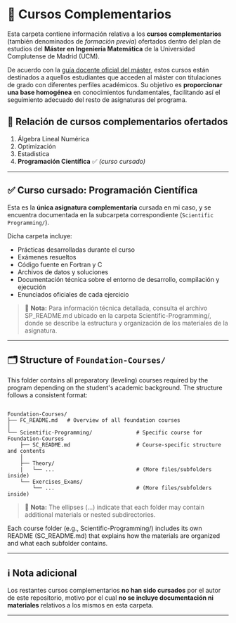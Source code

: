 # 🧩 Cursos Complementarios  

Esta carpeta contiene información relativa a los **cursos complementarios** (también denominados de *formación previa*) ofertados dentro del plan de estudios del **Máster en Ingeniería Matemática** de la Universidad Complutense de Madrid (UCM).

De acuerdo con la [guía docente oficial del máster](https://www.ucm.es/estudios/master-ingenieriamatematica-plan), estos cursos están destinados a aquellos estudiantes que acceden al máster con titulaciones de grado con diferentes perfiles académicos. Su objetivo es **proporcionar una base homogénea** en conocimientos fundamentales, facilitando así el seguimiento adecuado del resto de asignaturas del programa.

## 📘 Relación de cursos complementarios ofertados

1. Álgebra Lineal Numérica 
2. Optimización 
3. Estadistica
4. **Programación Científica** ✅ *(curso cursado)*

---

## ✅ Curso cursado: Programación Científica

Esta es la **única asignatura complementaria** cursada en mi caso, y se encuentra documentada en la subcarpeta correspondiente (`Scientific Programming/`).

Dicha carpeta incluye:

- Prácticas desarrolladas durante el curso
- Exámenes resueltos
- Código fuente en Fortran y C
- Archivos de datos y soluciones
- Documentación técnica sobre el entorno de desarrollo, compilación y ejecución
- Enunciados oficiales de cada ejercicio

> 📌 **Nota:** Para información técnica detallada, consulta el archivo SP_README.md ubicado en la carpeta Scientific-Programming/, donde se describe la estructura y organización de los materiales de la asignatura.
---
## 🗂️ Structure of `Foundation-Courses/`
This folder contains all preparatory (leveling) courses required by the program depending on the student's academic background.
The structure follows a consistent format:

```plaintext

Foundation-Courses/
├── FC_README.md   # Overview of all foundation courses
│
└── Scientific-Programming/              # Specific course for Foundation-Courses
    ├── SC_README.md                     # Course-specific structure and contents
    │
    ├── Theory/
    |   └── ...                          # (More files/subfolders inside)       
    └── Exercises_Exams/
        └── ...                          # (More files/subfolders inside)
```

> 📌 **Nota:**  The ellipses (...) indicate that each folder may contain additional materials or nested subdirectories.

Each course folder (e.g., Scientific-Programming/) includes its own README (SC_README.md) that explains how the materials are organized and what each subfolder contains.

---
## ℹ️ Nota adicional

Los restantes cursos complementarios **no han sido cursados** por el autor de este repositorio, motivo por el cual **no se incluye documentación ni materiales** relativos a los mismos en esta carpeta.

---

